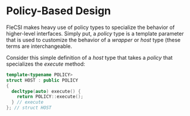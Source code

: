 # Policy-Based Design

FleCSI makes heavy use of policy types to specialize the behavior of
higher-level interfaces. Simply put, a *policy* type is a template
parameter that is used to customize the behavior of a *wrapper* or
*host* type (these terms are interchangeable.

Consider this simple definition of a *host* type that takes a *policy*
that specializes the *execute* method:

```cpp
template<typename POLICY>
struct HOST : public POLICY
{
  decltype(auto) execute() {
    return POLICY::execute();
  } // execute
}; // struct HOST
```

<!-- vim: set tabstop=2 shiftwidth=2 expandtab fo=cqt tw=72 : -->
